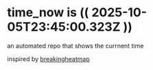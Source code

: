 # time_now is (( 2025-10-05T23:45:00.323Z ))

an automated repo that shows the currnent time

inspired by [breakingheatmap](https://github.com/breakingheatmap/breakingheatmap)